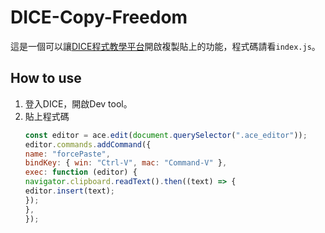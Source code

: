 # DICE-Copy-Freedom
這是一個可以讓[DICE程式教學平台](http://dice.18dice.tw/diceweb/)開啟複製貼上的功能，程式碼請看`index.js`。

## How to use
1. 登入DICE，開啟Dev tool。
2. 貼上程式碼
   ```js
   const editor = ace.edit(document.querySelector(".ace_editor"));
   editor.commands.addCommand({
   name: "forcePaste",
   bindKey: { win: "Ctrl-V", mac: "Command-V" },
   exec: function (editor) {
   navigator.clipboard.readText().then((text) => {
   editor.insert(text);
   });
   },
   });
   ```
